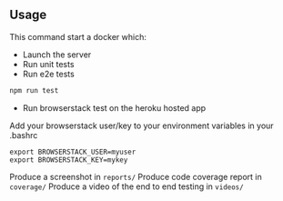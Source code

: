 ## Usage

This command start a docker which:
- Launch the server
- Run unit tests
- Run e2e tests

```sh
npm run test
```

- Run browserstack test on the heroku hosted app

Add your browserstack user/key to your environment variables in your .bashrc

```
export BROWSERSTACK_USER=myuser
export BROWSERSTACK_KEY=mykey
```

Produce a screenshot in `reports/`
Produce code coverage report in `coverage/`
Produce a video of the end to end testing in `videos/`
